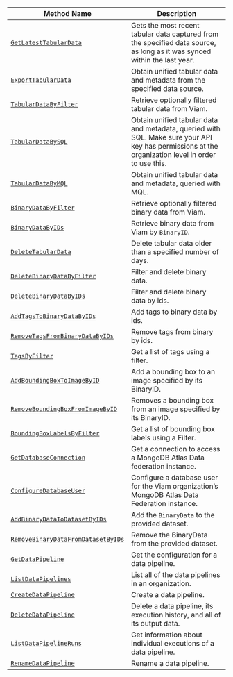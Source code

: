 <!-- prettier-ignore -->
| Method Name | Description |
| ----------- | ----------- |
| [`GetLatestTabularData`](/dev/reference/apis/data-client/#getlatesttabulardata) | Gets the most recent tabular data captured from the specified data source, as long as it was synced within the last year. |
| [`ExportTabularData`](/dev/reference/apis/data-client/#exporttabulardata) | Obtain unified tabular data and metadata from the specified data source. |
| [`TabularDataByFilter`](/dev/reference/apis/data-client/#tabulardatabyfilter) | Retrieve optionally filtered tabular data from Viam. |
| [`TabularDataBySQL`](/dev/reference/apis/data-client/#tabulardatabysql) | Obtain unified tabular data and metadata, queried with SQL. Make sure your API key has permissions at the organization level in order to use this. |
| [`TabularDataByMQL`](/dev/reference/apis/data-client/#tabulardatabymql) | Obtain unified tabular data and metadata, queried with MQL. |
| [`BinaryDataByFilter`](/dev/reference/apis/data-client/#binarydatabyfilter) | Retrieve optionally filtered binary data from Viam. |
| [`BinaryDataByIDs`](/dev/reference/apis/data-client/#binarydatabyids) | Retrieve binary data from Viam by `BinaryID`. |
| [`DeleteTabularData`](/dev/reference/apis/data-client/#deletetabulardata) | Delete tabular data older than a specified number of days. |
| [`DeleteBinaryDataByFilter`](/dev/reference/apis/data-client/#deletebinarydatabyfilter) | Filter and delete binary data. |
| [`DeleteBinaryDataByIDs`](/dev/reference/apis/data-client/#deletebinarydatabyids) | Filter and delete binary data by ids. |
| [`AddTagsToBinaryDataByIDs`](/dev/reference/apis/data-client/#addtagstobinarydatabyids) | Add tags to binary data by ids. |
| [`RemoveTagsFromBinaryDataByIDs`](/dev/reference/apis/data-client/#removetagsfrombinarydatabyids) | Remove tags from binary by ids. |
| [`TagsByFilter`](/dev/reference/apis/data-client/#tagsbyfilter) | Get a list of tags using a filter. |
| [`AddBoundingBoxToImageByID`](/dev/reference/apis/data-client/#addboundingboxtoimagebyid) | Add a bounding box to an image specified by its BinaryID. |
| [`RemoveBoundingBoxFromImageByID`](/dev/reference/apis/data-client/#removeboundingboxfromimagebyid) | Removes a bounding box from an image specified by its BinaryID. |
| [`BoundingBoxLabelsByFilter`](/dev/reference/apis/data-client/#boundingboxlabelsbyfilter) | Get a list of bounding box labels using a Filter. |
| [`GetDatabaseConnection`](/dev/reference/apis/data-client/#getdatabaseconnection) | Get a connection to access a MongoDB Atlas Data federation instance. |
| [`ConfigureDatabaseUser`](/dev/reference/apis/data-client/#configuredatabaseuser) | Configure a database user for the Viam organization’s MongoDB Atlas Data Federation instance. |
| [`AddBinaryDataToDatasetByIDs`](/dev/reference/apis/data-client/#addbinarydatatodatasetbyids) | Add the `BinaryData` to the provided dataset. |
| [`RemoveBinaryDataFromDatasetByIDs`](/dev/reference/apis/data-client/#removebinarydatafromdatasetbyids) | Remove the BinaryData from the provided dataset. |
| [`GetDataPipeline`](/dev/reference/apis/data-client/#getdatapipeline) | Get the configuration for a data pipeline. |
| [`ListDataPipelines`](/dev/reference/apis/data-client/#listdatapipelines) | List all of the data pipelines in an organization. |
| [`CreateDataPipeline`](/dev/reference/apis/data-client/#createdatapipeline) | Create a data pipeline. |
| [`DeleteDataPipeline`](/dev/reference/apis/data-client/#deletedatapipeline) | Delete a data pipeline, its execution history, and all of its output data. |
| [`ListDataPipelineRuns`](/dev/reference/apis/data-client/#listdatapipelineruns) | Get information about individual executions of a data pipeline. |
| [`RenameDataPipeline`](/dev/reference/apis/data-client/#renamedatapipeline) | Rename a data pipeline. |

